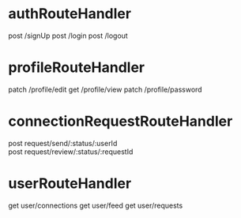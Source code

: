 # authRouteHandler
post /signUp
post /login
post /logout

# profileRouteHandler
patch /profile/edit
get /profile/view
patch /profile/password

# connectionRequestRouteHandler
post request/send/:status/:userId  
post request/review/:status/:requestId

# userRouteHandler
get user/connections
get user/feed 
get user/requests
